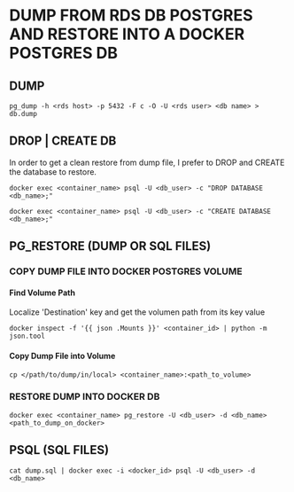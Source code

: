 # DUMP FROM RDS DB POSTGRES AND RESTORE INTO A DOCKER POSTGRES DB

## DUMP

```
pg_dump -h <rds host> -p 5432 -F c -O -U <rds user> <db name> > db.dump
```

## DROP | CREATE DB

  In order to get a clean restore from dump file, I prefer to DROP and CREATE the database to restore.
  
  ```
  docker exec <container_name> psql -U <db_user> -c "DROP DATABASE <db_name>;"
  ```

  ```
  docker exec <container_name> psql -U <db_user> -c "CREATE DATABASE <db_name>;"
  ```

## PG_RESTORE (DUMP OR SQL FILES)

### COPY DUMP FILE INTO DOCKER POSTGRES VOLUME

#### Find Volume Path

  Localize 'Destination' key and get the volumen path from its key value

  ```
  docker inspect -f '{{ json .Mounts }}' <container_id> | python -m json.tool
  ```

#### Copy Dump File into Volume

  ```
  cp </path/to/dump/in/local> <container_name>:<path_to_volume>
  ```

### RESTORE DUMP INTO DOCKER DB

  ```
  docker exec <container_name> pg_restore -U <db_user> -d <db_name> <path_to_dump_on_docker>
  ```

## PSQL (SQL FILES) 

  ```
  cat dump.sql | docker exec -i <docker_id> psql -U <db_user> -d <db_name>
  ```


